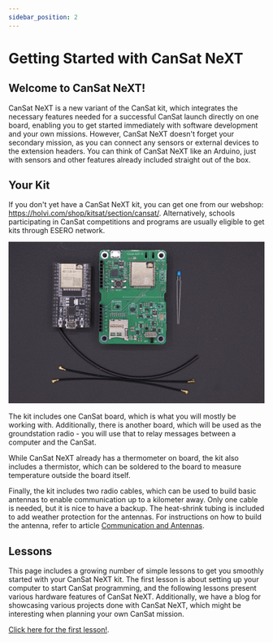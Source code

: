 ```yaml
---
sidebar_position: 2
---
```


# Getting Started with CanSat NeXT

## Welcome to CanSat NeXT!

CanSat NeXT is a new variant of the CanSat kit, which integrates the necessary features needed for a successful CanSat launch directly on one board, enabling you to get started immediately with software development and your own missions. However, CanSat NeXT doesn't forget your secondary mission, as you can connect any sensors or external devices to the extension headers. You can think of CanSat NeXT like an Arduino, just with sensors and other features already included straight out of the box.

## Your Kit

If you don't yet have a CanSat NeXT kit,  you can get one from our webshop: https://holvi.com/shop/kitsat/section/cansat/. Alternatively, schools participating in CanSat competitions and programs are usually eligible to get kits through ESERO network.

![CanSat kit contents](./img/kit.png)

The kit includes one CanSat board, which is what you will mostly be working with. Additionally, there is another board, which will be used as the groundstation radio - you will use that to relay messages between a computer and the CanSat. 

While CanSat NeXT already has a thermometer on board, the kit also includes a thermistor, which can be soldered to the board to measure temperature outside the board itself. 

Finally, the kit includes two radio cables, which can be used to build basic antennas to enable communication up to a kilometer away. Only one cable is needed, but it is nice to have a backup. The heat-shrink tubing is included to add weather protection for the antennas. For instructions on how to build the antenna, refer to article [Communication and Antennas](./CanSat-hardware/communication).

## Lessons

This page includes a growing number of simple lessons to get you smoothly started with your CanSat NeXT kit. The first lesson is about setting up your computer to start CanSat programming, and the following lessons present various hardware features of CanSat NeXT. Additionally, we have a blog for showcasing various projects done with CanSat NeXT, which might be interesting when planning your own CanSat mission.

[Click here for the first lesson!](./lesson1).
